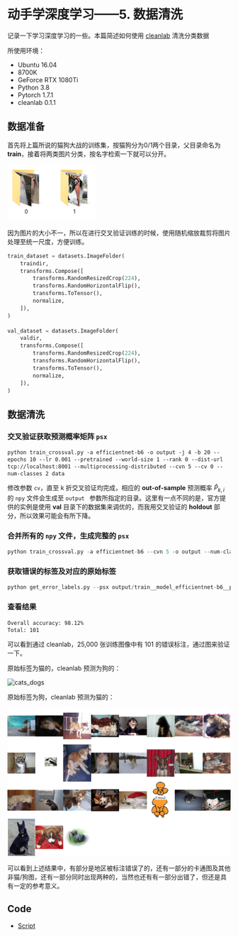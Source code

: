 # 动手学深度学习——5. 数据清洗

记录一下学习深度学习的一些。本篇简述如何使用 [cleanlab](https://github.com/cgnorthcutt/cleanlab) 清洗分类数据

所使用环境：

- Ubuntu 16.04
- 8700K
- GeForce RTX 1080Ti
- Python 3.8
- Pytorch 1.7.1
- cleanlab 0.1.1

## 数据准备

首先将上篇所说的猫狗大战的训练集，按猫狗分为0/1两个目录，父目录命名为 **train**，接着将两类图片分类，按名字检索一下就可以分开。

![blog5-1](../pics/blog5-1.png)

因为图片的大小不一，所以在进行交叉验证训练的时候，使用随机缩放裁剪将图片处理至统一尺度，方便训练。

```python
train_dataset = datasets.ImageFolder(
	traindir,
	transforms.Compose([
		transforms.RandomResizedCrop(224),
		transforms.RandomHorizontalFlip(),
		transforms.ToTensor(),
		normalize,
	]),
)

val_dataset = datasets.ImageFolder(
	valdir,
	transforms.Compose([
		transforms.RandomResizedCrop(224),
		transforms.RandomHorizontalFlip(),
		transforms.ToTensor(),
		normalize,
	]),
)	
```

## 数据清洗

### 交叉验证获取预测概率矩阵 `psx`

```shell
python train_crossval.py -a efficientnet-b6 -o output -j 4 -b 20 --epochs 10 --lr 0.001 --pretrained --world-size 1 --rank 0 --dist-url tcp://localhost:8001 --multiprocessing-distributed --cvn 5 --cv 0 --num-classes 2 data
```

修改参数 `cv`，直至 k 折交叉验证均完成，相应的 **out-of-sample**  预测概率 $\hat{P}_{k,i}$ 的 `npy` 文件会生成至 `output ` 参数所指定的目录。这里有一点不同的是，官方提供的实例是使用 **val** 目录下的数据集来调优的，而我用交叉验证的 **holdout** 部分，所以效果可能会有所下降。

### 合并所有的 `npy` 文件，生成完整的 `psx`

```python
python train_crossval.py -a efficientnet-b6 --cvn 5 -o output --num-classes 11 --combine-folds data
```

### 获取错误的标签及对应的原始标签

```python
python get_error_labels.py --psx output/train__model_efficientnet-b6__pyx.npy -db output/test.db -t test data/train
```

### 查看结果

```shell
Overall accuracy: 98.12%
Total: 101
```

可以看到通过 cleanlab，25,000 张训练图像中有 101 的错误标注，通过图来验证一下。

原始标签为猫的，cleanlab 预测为狗的：

![cats_dogs](../pics/blog5-2.png)



原始标签为狗，cleanlab 预测为猫的：

![dogs_cats](../pics/blog5-3.png)

可以看到上述结果中，有部分是地区被标注错误了的，还有一部分的卡通图及其他非猫/狗图，还有一部分同时出现两种的，当然也还有有一部分出错了，但还是具有一定的参考意义。

## Code

- [Script](../code/5.Cleaner)
